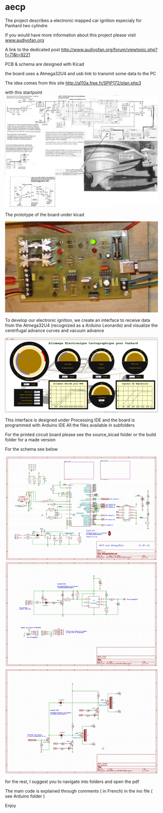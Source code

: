 aecp
====

The project describes a electronic mapped car ignition
especialy for Panhard two cylindre

If you would have more information about this project please visit 
www.audiyofan.org

A link to the dedicated post 
http://www.audiyofan.org/forum/viewtopic.php?f=71&t=9221


PCB & schema are designed with Kicad

the board uses a Atmega32U4 and usb link to transmit some data to the PC

The idea comes from this site
http://a110a.free.fr/SPIP172/plan.php3

with this startpoint
![](images/0Hall_et_Jumo_150106.jpg)

The prototype of the board under kicad

![](images/aepc_PCB_câblé4.JPG)

To develop our electronic ignition, we create an interface
to receive data from the Atmega32U4 (recognized as a Arduino Leonardo) and visualize the centrifugal advance curves and vacuum advance

![](images/aecp_1580x748.png)

This interface is designed under Processing IDE and the board is programmed with Arduino IDE
All the files available in subfolders

For the printed circuit board please see the source_kicad folder 
or the build folder for a made version

For the schema see below

![](schematics/aecp_schema.png)
![](schematics/aecp_input_schema.png)
![](schematics/aecp_output_schema.png)

for the rest, I suggest you to navigate into folders and open the pdf

The main code is explained through comments ( in French) in the ino file ( see Arduino folder )


Enjoy

